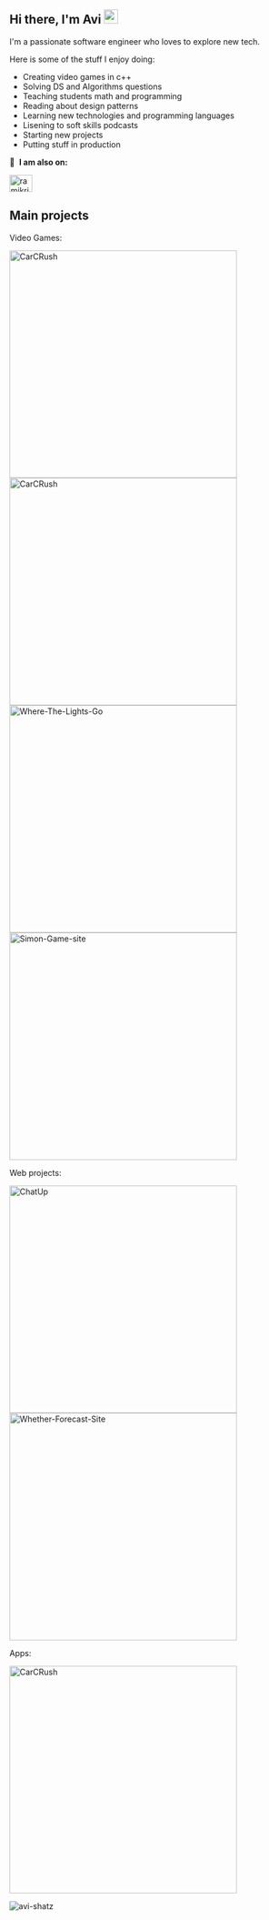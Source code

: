 ## Hi there, I'm Avi <img src="https://media.giphy.com/media/hvRJCLFzcasrR4ia7z/giphy.gif" width="25px">

I'm a passionate software engineer who loves to explore new tech.

Here is some of the stuff I enjoy doing:
* Creating video games in c++
* Solving DS and Algorithms questions
* Teaching students math and programming
* Reading about design patterns
* Learning new technologies and programming languages
* Lisening to soft skills podcasts
* Starting new projects 
* Putting stuff in production

🔗 &nbsp;**I am also on:**
<p align="left">
<a href="https://www.linkedin.com/in/avi-shatz/" target="blank"><img align="center" src="https://raw.githubusercontent.com/rahuldkjain/github-profile-readme-generator/master/src/images/icons/Social/linked-in-alt.svg" alt="ramikrispin" height="30" width="40" /></a>


## Main projects

Video Games:
<p align="left">
  <a href="https://github.com/avi-shatz/CarCrush-Project"><img width="400" src="https://github-readme-stats.vercel.app/api/pin/?username=avi-shatz&repo=CarCrush-Project&theme=react&bg_color=1F222E&title_color=F85D7F&icon_color=F8D866&hide_border=true&show_icons=false" alt="CarCRush"></a>
  <a href="https://github.com/avi-shatz/Modern-Digger"><img width="400" src="https://github-readme-stats.vercel.app/api/pin/?username=avi-shatz&repo=Modern-Digger&theme=react&bg_color=1F222E&title_color=F85D7F&icon_color=F8D866&hide_border=true&show_icons=false" alt="CarCRush"></a>
  <a href="https://github.com/avi-shatz/Where-The-Lights-Go"><img width="400" src="https://github-readme-stats.vercel.app/api/pin/?username=avi-shatz&repo=Where-The-Lights-Go&theme=react&bg_color=1F222E&title_color=F85D7F&icon_color=F8D866&hide_border=true&show_icons=false" alt="Where-The-Lights-Go"></a>
  <a href="https://github.com/avi-shatz/Simon-Game-site"><img width="400" src="https://github-readme-stats.vercel.app/api/pin/?username=avi-shatz&repo=Simon-Game-site&theme=react&bg_color=1F222E&title_color=F85D7F&icon_color=F8D866&hide_border=true&show_icons=false" alt="Simon-Game-site"></a>
</p>

Web projects:
<p align="left">
  <a href="https://github.com/avi-shatz/ChatUp"><img width="400" src="https://github-readme-stats.vercel.app/api/pin/?username=avi-shatz&repo=ChatUp&theme=react&bg_color=1F222E&title_color=F85D7F&icon_color=F8D866&hide_border=true&show_icons=false" alt="ChatUp"></a>
  <a href="https://github.com/avi-shatz/Whether-Forecast-Site"><img width="400" src="https://github-readme-stats.vercel.app/api/pin/?username=avi-shatz&repo=Whether-Forecast-Site&theme=react&bg_color=1F222E&title_color=F85D7F&icon_color=F8D866&hide_border=true&show_icons=false" alt="Whether-Forecast-Site"></a>
</p>

Apps:
<p align="left">
  <a href="https://github.com/avi-shatz/learn-spanish"><img width="400" src="https://github-readme-stats.vercel.app/api/pin/?username=avi-shatz&repo=learn-spanish&theme=react&bg_color=1F222E&title_color=F85D7F&icon_color=F8D866&hide_border=true&show_icons=false" alt="CarCRush"></a>
</p>

<p align="left"> <img src="https://github-readme-stats.vercel.app/api?username=avi-shatz&hide=java,html,tex&theme=react&bg_color=1F222E&title_color=F85D7F&icon_color=F8D866&hide_border=true&langs_count=4)" alt="avi-shatz" />

<!---
avi-shatz/avi-shatz is a ✨ special ✨ repository because its `README.md` (this file) appears on your GitHub profile.
You can click the Preview link to take a look at your changes.
--->
